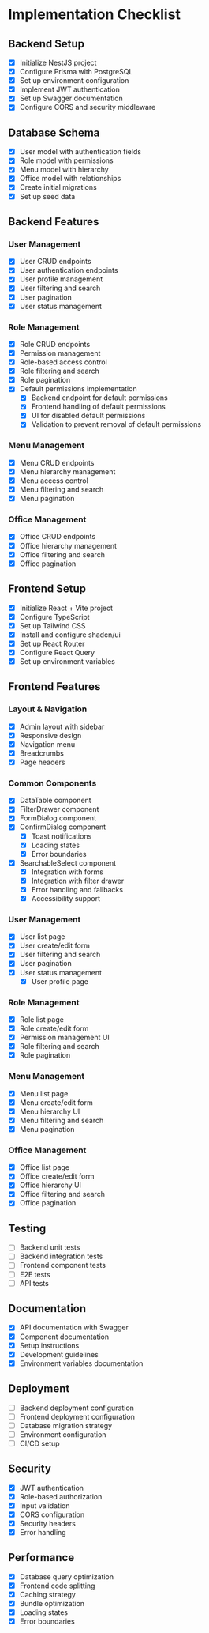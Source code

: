 # Implementation Checklist

## Backend Setup
- [x] Initialize NestJS project
- [x] Configure Prisma with PostgreSQL
- [x] Set up environment configuration
- [x] Implement JWT authentication
- [x] Set up Swagger documentation
- [x] Configure CORS and security middleware

## Database Schema
- [x] User model with authentication fields
- [x] Role model with permissions
- [x] Menu model with hierarchy
- [x] Office model with relationships
- [x] Create initial migrations
- [x] Set up seed data

## Backend Features
### User Management
- [x] User CRUD endpoints
- [x] User authentication endpoints
- [x] User profile management
- [x] User filtering and search
- [x] User pagination
- [x] User status management

### Role Management
- [x] Role CRUD endpoints
- [x] Permission management
- [x] Role-based access control
- [x] Role filtering and search
- [x] Role pagination
- [x] Default permissions implementation
  - [x] Backend endpoint for default permissions
  - [x] Frontend handling of default permissions
  - [x] UI for disabled default permissions
  - [x] Validation to prevent removal of default permissions

### Menu Management
- [x] Menu CRUD endpoints
- [x] Menu hierarchy management
- [x] Menu access control
- [x] Menu filtering and search
- [x] Menu pagination

### Office Management
- [x] Office CRUD endpoints
- [x] Office hierarchy management
- [x] Office filtering and search
- [x] Office pagination

## Frontend Setup
- [x] Initialize React + Vite project
- [x] Configure TypeScript
- [x] Set up Tailwind CSS
- [x] Install and configure shadcn/ui
- [x] Set up React Router
- [x] Configure React Query
- [x] Set up environment variables

## Frontend Features
### Layout & Navigation
- [x] Admin layout with sidebar
- [x] Responsive design
- [x] Navigation menu
- [x] Breadcrumbs
- [x] Page headers

### Common Components
- [x] DataTable component
- [x] FilterDrawer component
- [x] FormDialog component
- [x] ConfirmDialog component
  - [x] Toast notifications
  - [x] Loading states
  - [x] Error boundaries
- [x] SearchableSelect component
  - [x] Integration with forms
  - [x] Integration with filter drawer
  - [x] Error handling and fallbacks
  - [x] Accessibility support

### User Management
  - [x] User list page
  - [x] User create/edit form
- [x] User filtering and search
- [x] User pagination
- [x] User status management
  - [x] User profile page

### Role Management
  - [x] Role list page
  - [x] Role create/edit form
- [x] Permission management UI
- [x] Role filtering and search
- [x] Role pagination

### Menu Management
  - [x] Menu list page
  - [x] Menu create/edit form
- [x] Menu hierarchy UI
- [x] Menu filtering and search
- [x] Menu pagination

### Office Management
  - [x] Office list page
  - [x] Office create/edit form
- [x] Office hierarchy UI
- [x] Office filtering and search
- [x] Office pagination

## Testing
- [ ] Backend unit tests
- [ ] Backend integration tests
- [ ] Frontend component tests
- [ ] E2E tests
- [ ] API tests

## Documentation
- [x] API documentation with Swagger
- [x] Component documentation
- [x] Setup instructions
- [x] Development guidelines
- [x] Environment variables documentation

## Deployment
- [ ] Backend deployment configuration
- [ ] Frontend deployment configuration
- [ ] Database migration strategy
- [ ] Environment configuration
- [ ] CI/CD setup

## Security
- [x] JWT authentication
- [x] Role-based authorization
- [x] Input validation
- [x] CORS configuration
- [x] Security headers
- [x] Error handling

## Performance
- [x] Database query optimization
- [x] Frontend code splitting
- [x] Caching strategy
- [x] Bundle optimization
- [x] Loading states
- [x] Error boundaries 